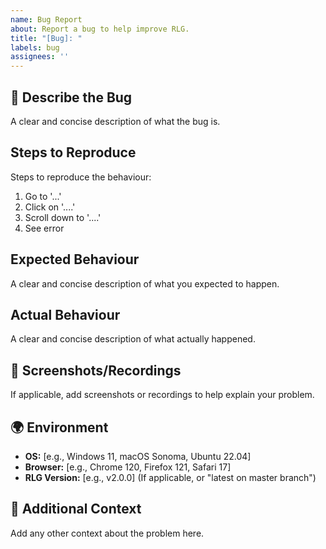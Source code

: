 ```yaml
---
name: Bug Report
about: Report a bug to help improve RLG.
title: "[Bug]: "
labels: bug
assignees: ''
---
```


## 🐛 Describe the Bug

A clear and concise description of what the bug is.

## Steps to Reproduce

Steps to reproduce the behaviour:

1.  Go to '...'
2.  Click on '....'
3.  Scroll down to '....'
4.  See error

## Expected Behaviour

A clear and concise description of what you expected to happen.

## Actual Behaviour

A clear and concise description of what actually happened.

## 📸 Screenshots/Recordings

If applicable, add screenshots or recordings to help explain your problem.

## 🌍 Environment

* **OS:** [e.g., Windows 11, macOS Sonoma, Ubuntu 22.04]
* **Browser:** [e.g., Chrome 120, Firefox 121, Safari 17]
* **RLG Version:** [e.g., v2.0.0] (If applicable, or "latest on master branch")

## 📝 Additional Context

Add any other context about the problem here.